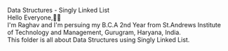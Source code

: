 Data Structures - Singly Linked List  
Hello Everyone,🙋‍♂️  
I'm Raghav and I'm persuing my B.C.A 2nd Year from St.Andrews Institute of Technology and Management, Gurugram, Haryana, India.  
This folder is all about Data Structures using Singly Linked List.
